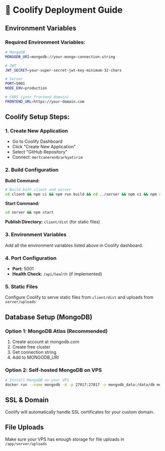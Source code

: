 # 🚀 Coolify Deployment Guide

## Environment Variables

### Required Environment Variables:
```bash
# MongoDB
MONGODB_URI=mongodb://your-mongo-connection-string

# JWT
JWT_SECRET=your-super-secret-jwt-key-minimum-32-chars

# Server
PORT=5001
NODE_ENV=production

# CORS (your frontend domain)
FRONTEND_URL=https://your-domain.com
```

## Coolify Setup Steps:

### 1. Create New Application
- Go to Coolify Dashboard
- Click "Create New Application"
- Select "GitHub Repository"
- Connect: `mertcaneren0/arkyatirim`

### 2. Build Configuration
**Build Command:**
```bash
# Build both client and server
cd client && npm ci && npm run build && cd ../server && npm ci && npm run build
```

**Start Command:**
```bash
cd server && npm start
```

**Publish Directory:** `client/dist` (for static files)

### 3. Environment Variables
Add all the environment variables listed above in Coolify dashboard.

### 4. Port Configuration
- **Port:** 5001
- **Health Check:** `/api/health` (if implemented)

### 5. Static Files
Configure Coolify to serve static files from `client/dist` and uploads from `server/uploads`

## Database Setup (MongoDB)

### Option 1: MongoDB Atlas (Recommended)
1. Create account at mongodb.com
2. Create free cluster
3. Get connection string
4. Add to MONGODB_URI

### Option 2: Self-hosted MongoDB on VPS
```bash
# Install MongoDB on your VPS
docker run --name mongodb -d -p 27017:27017 -v mongodb_data:/data/db mongo:latest
```

## SSL & Domain
Coolify will automatically handle SSL certificates for your custom domain.

## File Uploads
Make sure your VPS has enough storage for file uploads in `/app/server/uploads` 